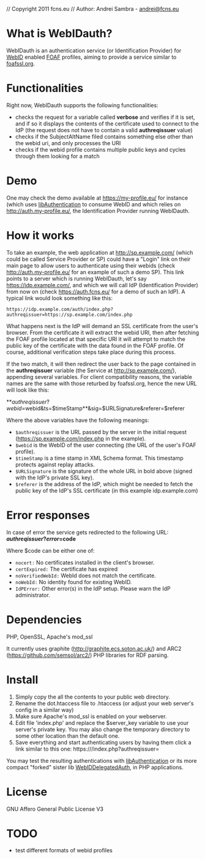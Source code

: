 // Copyright 2011 fcns.eu
// Author: Andrei Sambra - andrei@fcns.eu


# What is WebIDauth? 

WebIDauth is an authentication service (or Identification Provider) for [WebID](http://www.w3.org/wiki/WebID) enabled [FOAF](www.foaf-project.org/) profiles, aiming to provide a service similar to [foafssl.org](https://foafssl.org/srv/idp).

# Functionalities

Right now, WebIDauth supports the following functionalities:

* checks the request for a variable called **verbose** and verifies if it is set, and if so it displays the contents of the certificate used to connect to the IdP (the request does not have to contain a valid **authreqissuer** value)
* checks if the SubjectAltName filed contains something else other than the webid uri, and only processes the URI
* checks if the webid profile contains multiple public keys and cycles through them looking for a match

# Demo

One may check the demo available at https://my-profile.eu/ for instance (which uses [libAuthentication](https://github.com/melvincarvalho/libAuthentication) to consume WebID and which relies on http://auth.my-profile.eu/, the Identification Provider running WebIDauth.

# How it works

To take an example, the web application at http://sp.example.com/ (which could be called Service Provider or SP) could have a "Login" link on their main page to allow users to authenticate using their webids (check http://auth.my-profile.eu/ for an example of such a demo SP).  This link points to a server which is running WebIDauth, let's say https://idp.example.com/, and which we will call IdP (Identification Provider) from now on (check https://auth.fcns.eu/ for a demo of such an IdP). A typical link would look something like this:

`https://idp.example.com/auth/index.php?authreqissuer=https://sp.example.com/index.php`


What happens next is the IdP will demand an SSL certificate from the user's browser. From the certificate it will extract the webid URI, then after fetching the FOAF profile located at that specific URI it will attempt to match the public key of the certificate with the data found in the FOAF profile. Of course, additional verification steps take place during this process.

If the two match, it will then redirect the user back to the page contained in the **authreqissuer** variable (the Service at http://sp.example.com/), appending several variables. For client compatibility reasons, the variable names are the same with those returbed by foafssl.org, hence the new URL will look like this: 

**$authreqissuer?webid=$webid&ts=$timeStamp**&sig=$URLSignature&referer=$referer

Where the above variables have the following meanings:

* `$authreqissuer` is the URL passed by the server in the initial request (https://sp.example.com/index.php in the example).
* `$webid` is the WebID of the user connecting (the URL of the user's FOAF profile).
* `$timeStamp` is a time stamp in XML Schema format. This timestamp protects against replay attacks.
* `$URLSignature` is the signature of the whole URL in bold above (signed with the IdP's private SSL key).
* `$referer` is the address of the IdP, which might be needed to fetch the public key of the IdP's SSL certificate (in this example idp.example.com)

# Error responses

In case of error the service gets redirected to the following URL: **$authreqissuer?error=$code**

Where $code can be either one of:

* `nocert:` No certificates installed in the client's browser.
* `certExpired:` The certificate has expired
* `noVerifiedWebId:` WebId does not match the certificate.
* `noWebId:` No identity found for existing WebID.
* `IdPError:` Other error(s) in the IdP setup. Please warn the IdP administrator.

# Dependencies

PHP, OpenSSL, Apache's mod_ssl

It currently uses graphite (http://graphite.ecs.soton.ac.uk/) and ARC2 (https://github.com/semsol/arc2/) PHP libraries for RDF parsing.

# Install

1. Simply copy the all the contents to your public web directory.
2. Rename the dot.htaccess file to .htaccess (or adjust your web server's config in a similar way)
3. Make sure Apache's mod_ssl is enabled on your webserver.
4. Edit file 'index.php' and replace the $server_key variable to use your server's private key. You may also change the temporary directory to some other location than the default one.
5. Save everything and start authenticating users by having them click a link similar to this one:
https:///index.php?authreqissuer=

You may test the resulting authentications with [libAuthentication](https://github.com/melvincarvalho/libAuthentication) or its more compact "forked" sister lib [WebIDDelegatedAuth](https://github.com/WebIDauth/WebIDDelegatedAuth), in PHP applications.

# License

GNU Affero General Public License V3

# TODO

* test different formats of webid profiles

